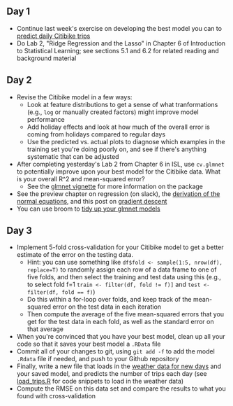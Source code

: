 ## Day 1
  * Continue last week's exercise on developing the best model you can to [predict daily Citibike trips](https://github.com/msr-ds3/coursework/tree/master/week2#predicting-daily-citibike-trips)
  * Do Lab 2, "Ridge Regression and the Lasso" in Chapter 6 of Introduction to Statistical Learning; see sections 5.1 and 6.2 for related reading and background material


## Day 2
  * Revise the Citibike model in a few ways:
    * Look at feature distributions to get a sense of what tranformations (e.g., ``log`` or manually created factors) might improve model performance
    * Add holiday effects and look at how much of the overall error is coming from holidays compared to regular days
    * Use the predicted vs. actual plots to diagnose which examples in the training set you're doing poorly on, and see if there's anything systematic that can be adjusted
  * After completing yesterday's Lab 2 from Chapter 6 in ISL, use ``cv.glmnet`` to potentially improve upon your best model for the Citibike data. What is your overall R^2 and mean-squared error?
    * See the [glmnet vignette](http://web.stanford.edu/~hastie/glmnet/glmnet_alpha.html) for more information on the package
  * See the preview chapter on regression (on slack), the [derivation of the normal equations](https://en.wikipedia.org/wiki/Linear_least_squares_%28mathematics%29#Derivation_of_the_normal_equations), and this post on [gradient descent](https://spin.atomicobject.com/2014/06/24/gradient-descent-linear-regression/)
  * You can use broom to [tidy up your glmnet models](http://rpackages.ianhowson.com/cran/broom/man/cv.glmnet_tidiers.html)
  
## Day 3
  * Implement 5-fold cross-validation for your Citibike model to get a better estimate of the error on the testing data.
    * Hint: you can use something like ``df$fold <- sample(1:5, nrow(df), replace=T)`` to randomly assign each row of a data frame to one of five folds, and then select the training and test data using this (e.g., to select fold f=1 ``train <- filter(df, fold != f)]`` and ``test <- filter(df, fold == f)``)
    * Do this within a for-loop over folds, and keep track of the mean-squared error on the test data in each iteration
    * Then compute the average of the five mean-squared errors that you get for the test data in each fold, as well as the standard error on that average
  * When you're convinced that you have your best model, clean up all your code so that it saves your best model a ``.RData`` file
  * Commit all of your changes to git, using ``git add -f`` to add the model ``.Rdata`` file if needed, and push to your Github repository
  * Finally, write a new file that loads in the [weather data for new days](weather_2015.csv) and your saved model, and predicts the number of trips each day (see [load_trips.R](../week1/citibike/load_trips.R) for code snippets to load in the weather data)
  * Compute the RMSE on this data set and compare the results to what you found with cross-validation